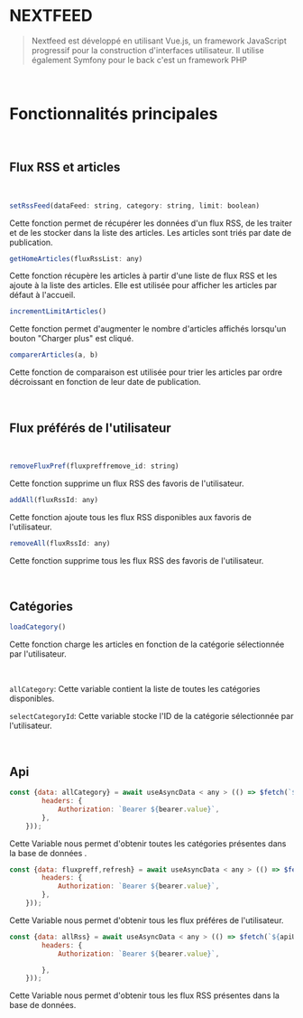 


#  NEXTFEED  

> Nextfeed est développé en utilisant Vue.js, un framework JavaScript progressif pour la construction d'interfaces utilisateur. Il utilise également Symfony pour le back c'est un framework PHP 

<br>


# Fonctionnalités principales

<br>

## Flux RSS et articles

<br>

```javascript
setRssFeed(dataFeed: string, category: string, limit: boolean)
```
Cette fonction permet de récupérer les données d'un flux RSS, de les traiter et de les stocker dans la liste des articles. Les articles sont triés par date de publication.


```javascript
getHomeArticles(fluxRssList: any)
```
Cette fonction récupère les articles à partir d'une liste de flux RSS et les ajoute à la liste des articles. Elle est utilisée pour afficher les articles par défaut à l'accueil.

```javascript
incrementLimitArticles()
```
Cette fonction permet d'augmenter le nombre d'articles affichés lorsqu'un bouton "Charger plus" est cliqué.

```javascript
comparerArticles(a, b)
```
Cette fonction de comparaison est utilisée pour trier les articles par ordre décroissant en fonction de leur date de publication. 

<br>

## Flux préférés de l'utilisateur

<br>


```javascript
removeFluxPref(fluxpreffremove_id: string)
```
Cette fonction supprime un flux RSS des favoris de l'utilisateur.
```javascript
addAll(fluxRssId: any)
```
Cette fonction ajoute tous les flux RSS disponibles aux favoris de l'utilisateur.

```javascript
removeAll(fluxRssId: any)
```
Cette fonction supprime tous les flux RSS des favoris de l'utilisateur.

<br>

## Catégories
```javascript
loadCategory()
```
Cette fonction charge les articles en fonction de la catégorie sélectionnée par l'utilisateur.

<br>

`allCategory`: Cette variable  contient la liste de toutes les catégories disponibles.

`selectCategoryId`: Cette variable  stocke l'ID de la catégorie sélectionnée par l'utilisateur.

<br>

## Api

```javascript
const {data: allCategory} = await useAsyncData < any > (() => $fetch(`${apiUrl}/category`, {
        headers: {
            Authorization: `Bearer ${bearer.value}`,
        },
    }));
```
Cette Variable nous permet d'obtenir toutes les catégories présentes dans la base de données .

```javascript
const {data: fluxpreff,refresh} = await useAsyncData < any > (() => $fetch(`${apiUrl}/user/favorite`, {
        headers: {
            Authorization: `Bearer ${bearer.value}`,
        },
    }));    
```
Cette Variable nous permet d'obtenir tous les flux préféres de l'utilisateur.

```javascript
const {data: allRss} = await useAsyncData < any > (() => $fetch(`${apiUrl}/fluxrss`, {
        headers: {
            Authorization: `Bearer ${bearer.value}`,

        },
    }));  
```
Cette Variable nous permet d'obtenir tous les flux RSS présentes dans la base de données.

